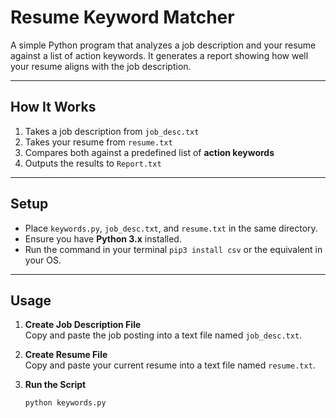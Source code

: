 # Resume Keyword Matcher

A simple Python program that analyzes a job description and your resume against a list of action keywords. It generates a report showing how well your resume aligns with the job description.

---

## How It Works
1. Takes a job description from `job_desc.txt`  
2. Takes your resume from `resume.txt`  
3. Compares both against a predefined list of **action keywords**  
4. Outputs the results to `Report.txt`  

---

## Setup
- Place `keywords.py`, `job_desc.txt`, and `resume.txt` in the same directory.  
- Ensure you have **Python 3.x** installed.
- Run the command in your terminal `pip3 install csv` or the equivalent in your OS.

---

## Usage
1. **Create Job Description File**  
   Copy and paste the job posting into a text file named `job_desc.txt`.  

2. **Create Resume File**  
   Copy and paste your current resume into a text file named `resume.txt`.  

3. **Run the Script**  
   ```bash
   python keywords.py
